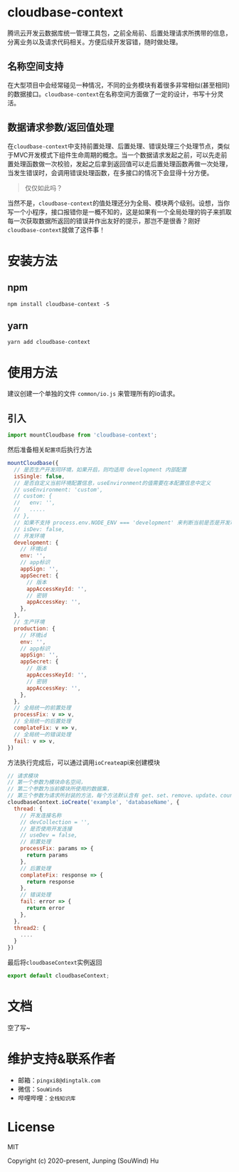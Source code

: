 # cloudbase-context
腾讯云开发云数据库统一管理工具包，之前全局前、后置处理请求所携带的信息，分离业务以及请求代码相关。方便后续开发容错，随时做处理。

## 名称空间支持
在大型项目中会经常碰见一种情况，不同的业务模块有着很多非常相似(甚至相同)的数据接口。`cloudbase-context`在名称空间方面做了一定的设计，书写十分灵活。

## 数据请求参数/返回值处理
在`cloudbase-context`中支持前置处理、后置处理、错误处理三个处理节点，类似于MVC开发模式下组件生命周期的概念。当一个数据请求发起之前，可以先走前置处理函数做一次校验，发起之后拿到返回值可以走后置处理函数再做一次处理，当发生错误时，会调用错误处理函数，在多接口的情况下会显得十分方便。
> 仅仅如此吗？

当然不是，`cloudbase-context`的值处理还分为全局、模块两个级别。设想，当你写一个小程序，接口报错你是一概不知的，这是如果有一个全局处理的钩子来抓取每一次获取数据所返回的错误并作出友好的提示，那岂不是很香？刚好`cloudbase-context`就做了这件事！

# 安装方法
## npm
```
npm install cloudbase-context -S
```
## yarn
```
yarn add cloudbase-context
```

# 使用方法
建议创建一个单独的文件 `common/io.js` 来管理所有的io请求。
## 引入
```js
import mountCloudbase from 'cloudbase-context';
```
然后准备相关`配置项`后执行方法
```js
mountCloudbase({
  // 是否生产开发同环境，如果开启，则均适用 development 内部配置
  isSingle: false,
  // 是否自定义当前环境配置信息，useEnvironment的值需要在本配置信息中定义
  // useEnvironment: 'custom',
  // custom: {
  //   env: '',
  //   .....
  // },
  // 如果不支持 process.env.NODE_ENV === 'development' 来判断当前是否是开发环境的，可以独立配置 isDev 属性
  // isDev: false,
  // 开发环境
  development: {
    // 环境id
    env: '',
    // app标识
    appSign: '',
    appSecret: {
      // 版本
      appAccessKeyId: '',
      // 密钥
      appAccessKey: '',
    },
  },
  // 生产环境
  production: {
    // 环境id
    env: '',
    // app标识
    appSign: '',
    appSecret: {
      // 版本
      appAccessKeyId: '',
      // 密钥
      appAccessKey: '',
    },
  },
  // 全局统一的前置处理
  processFix: v => v,
  // 全局统一的后置处理
  complateFix: v => v,
  // 全局统一的错误处理
  fail: v => v,
})
```
方法执行完成后，可以通过调用`ioCreate`api来创建模块
```js
// 请求模块
// 第一个参数为模块命名空间，
// 第二个参数为当前模块所使用的数据集，
// 第三个参数为请求所封装的方法，每个方法默认含有 get、set、remove、update、count方法。
cloudbaseContext.ioCreate('example', 'databaseName', {
  thread: {
    // 开发连接名称
    // devCollection = '',
    // 是否使用开发连接
    // useDev = false,
    // 前置处理
    processFix: params => {
      return params
    },
    // 后置处理
    complateFix: response => {
      return response
    },
    // 错误处理
    fail: error => {
      return error
    },
  },
  thread2: {
    ....
  }
})
```
最后将`cloudbaseContext`实例返回
```js
export default cloudbaseContext;
```
# 文档
空了写~

# 维护支持&联系作者
- 邮箱：`pingxi8@dingtalk.com`
- 微信：`SouWinds`
- 哔哩哔哩：`全栈知识库`



# License
MIT

Copyright (c) 2020-present, Junping (SouWind) Hu